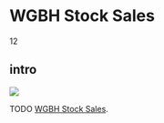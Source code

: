 # WGBH Stock Sales

12

## intro

<img src='https://s3.amazonaws.com/openvault.wgbh.org/collections/TODO' class='pull-left'/>

TODO 
[WGBH Stock Sales](http://wgbhstocksales.org/).
